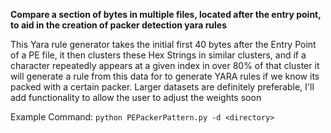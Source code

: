 <b>Compare a section of bytes in multiple files, located after the entry point, to aid in the creation of packer detection yara rules</b>

This Yara rule generator takes the initial first 40 bytes after the Entry Point of a PE file, it then clusters these Hex Strings in similar clusters, and if a character repeatedly appears at a given index in over 80% of that cluster it will generate a rule from this data for to generate YARA rules if we know its packed with a certain packer. Larger datasets are definitely preferable, I'll add functionality to allow the user to adjust the weights soon

Example Command: ```python PEPackerPattern.py -d <directory>```
